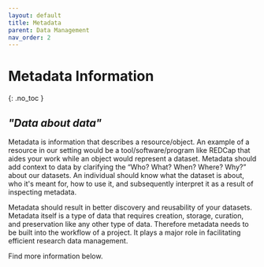 ```yaml
---
layout: default
title: Metadata
parent: Data Management
nav_order: 2
---
```


# Metadata Information
{: .no_toc }

## _"Data about data"_


Metadata is information that describes a resource/object. An example of a resource in our setting would be a tool/software/program like REDCap that aides your work while an object would represent a dataset. Metadata should add context to data by clarifying the “Who? What? When? Where? Why?” about our datasets. An individual should know what the dataset is about, who it's meant for, how to use it, and subsequently interpret it as a result of inspecting metadata.

Metadata should result in better discovery and reusability of your datasets. Metadata itself is a type of data that requires creation, storage, curation, and preservation like any other type of data. Therefore metadata needs to be built into the workflow of a project. It plays a major role in facilitating efficient research data management.

Find more information below.

